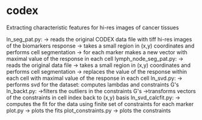 # codex
Extracting characteristic features for hi-res images of cancer tissues

ln_seg_pat.py:
  -> reads the original CODEX data file with tiff hi-res images of the biomarkers response
  -> takes a small region in (x,y) coordinates and performs cell segmentation
  -> for each marker makes a new vector with maximal value of the response in each cell
lymph_node_seg_pat.py:
  -> reads the original data file
  -> takes a small region in (x,y) coordinates and performs cell segmentation
  -> replaces the value of the response within each cell with maximal value of the response in each cell
ln_svd.py:
  -> performs svd for the dataset: computes lambdas and constraints G's
ln_backt.py:
  ->filters the outliers in the constraints G's
  ->transforms vectors of the constraints in cell index back to (x,y) basis
ln_svd_calcfit.py:
  -> computes the fit for the data using finite set of constraints for each marker
plot.py
  -> plots the fits
plot_constraints.py
  -> plots the constraints
